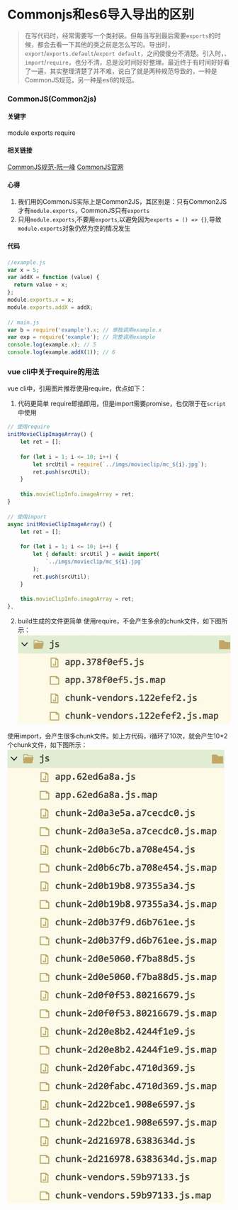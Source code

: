 # Commonjs和es6导入导出的区别
> 在写代码时，经常需要写一个类封装。但每当写到最后需要`exports`的时候，都会去看一下其他的类之前是怎么写的。导出时，`export`/`exports.default`/`export default`，之间傻傻分不清楚。引入时，、`import`/`require`，也分不清，总是没时间好好整理。最近终于有时间好好看了一遍，其实整理清楚了并不难，说白了就是两种规范导致的，一种是CommonJS规范，另一种是es6的规范。


### CommonJS(Common2js)
#### 关键字

module exports require

#### 相关链接
[CommonJS规范-阮一峰](https://javascript.ruanyifeng.com/nodejs/module.html)
[CommonJS官网](http://www.commonjs.org/specs/modules/1.0/)

#### 心得
1. 我们用的CommonJS实际上是Common2JS，其区别是：只有Common2JS才有`module.exports`，CommonJS只有`exports`
2. 只用`module.exports`,不要用`exports`,以避免因为`exports = () => {}`,导致`module.exports`对象仍然为空的情况发生

#### 代码
```js
//example.js
var x = 5;
var addX = function (value) {
  return value + x;
};
module.exports.x = x;
module.exports.addX = addX;

// main.js
var b = require('example').x; // 单独调用example.x
var exp = require('example'); // 完整调用example
console.log(example.x); // 5
console.log(example.addX(1)); // 6

```

### vue cli中关于require的用法
vue cli中，引用图片推荐使用require，优点如下：
1. 代码更简单
require即插即用，但是import需要promise，也仅限于在`script`中使用
```js
// 使用require
initMovieClipImageArray() {
	let ret = [];

	for (let i = 1; i <= 10; i++) {
		let srcUtil = require(`../imgs/movieclip/mc_${i}.jpg`);
		ret.push(srcUtil);
	}

	this.movieClipInfo.imageArray = ret;
}

// 使用import
async initMovieClipImageArray() {
	let ret = [];

	for (let i = 1; i <= 10; i++) {
		let { default: srcUtil } = await import(
			`../imgs/movieclip/mc_${i}.jpg`
		);
		ret.push(srcUtil);
	}

	this.movieClipInfo.imageArray = ret;
},
```

2. build生成的文件更简单
使用require，不会产生多余的chunk文件，如下图所示：
![](README_files/1.jpg)

使用import，会产生很多chunk文件。如上方代码，i循环了10次，就会产生10*2个chunk文件，如下图所示：
![](README_files/2.jpg)